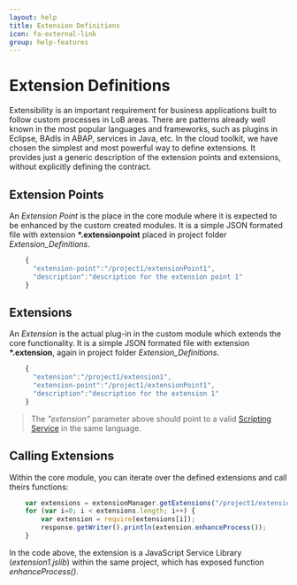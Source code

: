 ```yaml
---
layout: help
title: Extension Definitions
icon: fa-external-link
group: help-features
---
```


Extension Definitions
===

Extensibility is an important requirement for business applications built to follow custom processes in LoB areas. There are patterns already well known in the most popular languages and frameworks, such as plugins in Eclipse, BAdIs in ABAP, services in Java, etc. In the cloud toolkit, we have chosen the simplest and most powerful way to define extensions. It provides just a generic description of the extension points and extensions, without explicitly defining the contract.

Extension Points
---

An *Extension Point* is the place in the core module where it is expected to be enhanced by the custom created modules. It is a simple JSON formated file with extension **\*.extensionpoint** placed in project folder *Extension_Definitions*.

```javascript
	{
	  "extension-point":"/project1/extensionPoint1",
	  "description":"description for the extension point 1"
	}
```

Extensions
---

An *Extension* is the actual plug-in in the custom module which extends the core functionality. It is a simple JSON formated file with extension **\*.extension**, again in project folder *Extension_Definitions*.

```javascript
	{
	  "extension":"/project1/extension1",
	  "extension-point":"/project1/extensionPoint1",
	  "description":"description for the extension 1"
	}
```

> The *"extension"* parameter above should point to a valid [Scripting Service](scripting_services.html) in the same language.


Calling Extensions
---

Within the core module, you can iterate over the defined extensions and call theirs functions:

```javascript
	var extensions = extensionManager.getExtensions("/project1/extensionPoint1");
	for (var i=0; i < extensions.length; i++) {
	    var extension = require(extensions[i]);
	    response.getWriter().println(extension.enhanceProcess());
	}
```

In the code above, the extension is a JavaScript Service Library (*extension1.jslib*) within the same project, which has exposed function *enhanceProcess()*.
